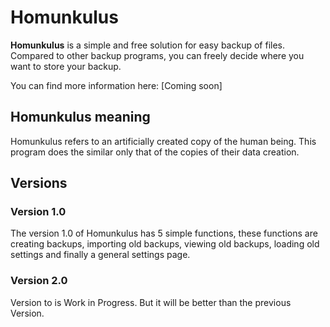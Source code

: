 # Homunkulus
 **Homunkulus** is a simple and free solution for easy backup of files. Compared to other backup programs, you can freely decide where you want to store your backup.

You can find more information here: [Coming soon]

## Homunkulus meaning
Homunkulus refers to an artificially created copy of the human being. This program does the similar only that of the copies of their data creation.

## Versions
### Version 1.0
The version 1.0 of Homunkulus has 5 simple functions, these functions are creating backups, importing old backups, viewing old backups, loading old settings and finally a general settings page.

### Version 2.0
Version to is Work in Progress. But it will be better than the previous Version. 
